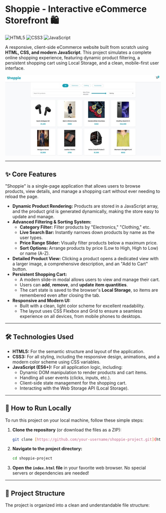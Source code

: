 # Shoppie - Interactive eCommerce Storefront 🛍️

![HTML5](https://img.shields.io/badge/HTML5-E34F26?style=for-the-badge&logo=html5&logoColor=white)
![CSS3](https://img.shields.io/badge/CSS3-1572B6?style=for-the-badge&logo=css3&logoColor=white)
![JavaScript](https://img.shields.io/badge/JavaScript-F7DF1E?style=for-the-badge&logo=javascript&logoColor=black)

A responsive, client-side eCommerce website built from scratch using **HTML, CSS, and modern JavaScript**. This project simulates a complete online shopping experience, featuring dynamic product filtering, a persistent shopping cart using Local Storage, and a clean, mobile-first user interface.


![Project Screenshot](./images/shoppie-ss.jpg)


---

## ✨ Core Features

"Shoppie" is a single-page application that allows users to browse products, view details, and manage a shopping cart without ever needing to reload the page.

* **Dynamic Product Rendering:** Products are stored in a JavaScript array, and the product grid is generated dynamically, making the store easy to update and manage.
* **Advanced Filtering & Sorting System:**
    * **Category Filter:** Filter products by "Electronics," "Clothing," etc.
    * **Live Search Bar:** Instantly narrows down products by name as the user types.
    * **Price Range Slider:** Visually filter products below a maximum price.
    * **Sort Options:** Arrange products by price (Low to High, High to Low) or name (A-Z).
* **Detailed Product View:** Clicking a product opens a dedicated view with a larger image, a comprehensive description, and an "Add to Cart" button.
* **Persistent Shopping Cart:**
    * A modern slide-in modal allows users to view and manage their cart.
    * Users can **add**, **remove**, and **update item quantities**.
    * The cart state is saved to the browser's **Local Storage**, so items are remembered even after closing the tab.
* **Responsive and Modern UI:**
    * Built with a clean, light color scheme for excellent readability.
    * The layout uses CSS Flexbox and Grid to ensure a seamless experience on all devices, from mobile phones to desktops.

---

## 🛠️ Technologies Used

* **HTML5:** For the semantic structure and layout of the application.
* **CSS3:** For all styling, including the responsive design, animations, and a modern color scheme using CSS variables.
* **JavaScript (ES6+):** For all application logic, including:
    * Dynamic DOM manipulation to render products and cart items.
    * Handling all user events (clicks, inputs, etc.).
    * Client-side state management for the shopping cart.
    * Interacting with the Web Storage API (Local Storage).

---

## 🚀 How to Run Locally

To run this project on your local machine, follow these simple steps:

1.  **Clone the repository** (or download the files as a ZIP):
    ```bash
    git clone [https://github.com/your-username/shoppie-project.git](https://github.com/your-username/shoppie-project.git)
    ```
2.  **Navigate to the project directory:**
    ```bash
    cd shoppie-project
    ```
3.  **Open the `index.html` file** in your favorite web browser. No special servers or dependencies are needed!

---

## 📂 Project Structure

The project is organized into a clean and understandable file structure:
